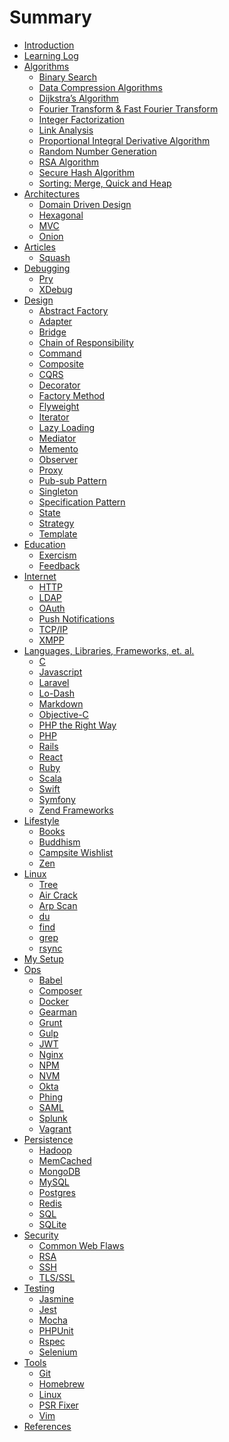 # Summary

* [Introduction](README.md)
* [Learning Log](learning_log.md)
* [Algorithms](algorithms/README.md)
    * [Binary Search](algorithms/binary_search.md)
    * [Data Compression Algorithms]()
    * [Dijkstra’s Algorithm]()
    * [Fourier Transform & Fast Fourier Transform]()
    * [Integer Factorization]()
    * [Link Analysis]()
    * [Proportional Integral Derivative Algorithm]()
    * [Random Number Generation]()
    * [RSA Algorithm]()
    * [Secure Hash Algorithm]()
    * [Sorting: Merge, Quick and Heap]()
* [Architectures](README.md)
    * [Domain Driven Design](architectures/ddd.md)
    * [Hexagonal](architectures/hexagonal.md)
    * [MVC](architectures/mvc.md)
    * [Onion](architectures/onion.md)
* [Articles](articles/README.md)
    * [Squash](articles/squash.md)
* [Debugging](debugging/README.md)
    * [Pry]()
    * [XDebug]()
* [Design](design/README.md)
    * [Abstract Factory](design/abstract_factory.md)
    * [Adapter](design/adapter.md)
    * [Bridge](design/bridge.md)
    * [Chain of Responsibility](design/chain_of_responsibility.md)
    * [Command](design/command.md)
    * [Composite](design/composite.md)
    * [CQRS](design/cqrs.md)
    * [Decorator](design/decorator.md)
    * [Factory Method](design/factory_method.md)
    * [Flyweight](design/flyweight.md)
    * [Iterator](design/iterator.md)
    * [Lazy Loading](design/lazy_loading.md)
    * [Mediator](design/mediator.md)
    * [Memento](design/memento.md)
    * [Observer](design/observer.md)
    * [Proxy](design/proxy.md)
    * [Pub-sub Pattern](design/pub_sub.md)
    * [Singleton](design/singleton.md)
    * [Specification Pattern](design/specification_pattern.md)
    * [State](design/state.md)
    * [Strategy](design/strategy.md)
    * [Template](design/template.md)
* [Education](education/README.md)
    * [Exercism](education/exercism.md)
    * [Feedback](education/feedback.md)
* [Internet](internet/README.md)
    * [HTTP]()
    * [LDAP](internet/ldap.md)
    * [OAuth](internet/oauth.md)
    * [Push Notifications](internet/push_notifications.md)
    * [TCP/IP]()
    * [XMPP](internet/xmpp.md)
* [Languages, Libraries, Frameworks, et. al.](languages/README.md)
    * [C](languages/c.md)
    * [Javascript](languages/javascript.md)
    * [Laravel]()
    * [Lo-Dash]()
    * [Markdown](languages/markdown.md)
    * [Objective-C](languages/objective-c.md)
    * [PHP the Right Way](languages/php-the-right-way.md)
    * [PHP](languages/php.md)
    * [Rails](languages/rails.md)
    * [React](languages/react.md)
    * [Ruby](languages/ruby.md)
    * [Scala](languages/scala.md)
    * [Swift](languages/swift.md)
    * [Symfony]()
    * [Zend Frameworks]()
* [Lifestyle](lifestyle/README.md)
    * [Books](lifestyle/books.md)
    * [Buddhism](lifestyle/buddhism.md)
    * [Campsite Wishlist](lifestyle/campsite_wishlist.md)
    * [Zen](lifestyle/zen.md)
* [Linux](linux/README.md)
    * [Tree](linux/tree.md)
    * [Air Crack]()
    * [Arp Scan]()
    * [du](linux/du.md)
    * [find]()
    * [grep](linux/grep.md)
    * [rsync](linux/rsync.md)
* [My Setup](setup/README.md)
* [Ops](ops/README.md)
    * [Babel]()
    * [Composer](ops/composer.md)
    * [Docker](ops/docker.md)
    * [Gearman](ops/gearman.md)
    * [Grunt]()
    * [Gulp](ops/gulp.md)
    * [JWT](ops/jwt.md)
    * [Nginx]()
    * [NPM](ops/npm.md)
    * [NVM](ops/nvm.md)
    * [Okta]()
    * [Phing](ops/phing.md)
    * [SAML]()
    * [Splunk]()
    * [Vagrant]()
* [Persistence](persistence/README.md)
    * [Hadoop]()
    * [MemCached]()
    * [MongoDB]()
    * [MySQL]()
    * [Postgres](persistence/postgres.md)
    * [Redis]()
    * [SQL](persistence/sql.md)
    * [SQLite](persistence/sqlite.md)
* [Security](security/README.md)
    * [Common Web Flaws](security/common_web_security_flaws.md)
    * [RSA]()
    * [SSH](security/ssh.md)
    * [TLS/SSL]()
* [Testing](testing/README.md)
    * [Jasmine]()
    * [Jest]()
    * [Mocha]()
    * [PHPUnit]()
    * [Rspec](testing/rspec.md)
    * [Selenium](testing/selenium.md)
* [Tools](tools/README.md)
    * [Git](tools/git.md)
    * [Homebrew](tools/homebrew.md)
    * [Linux](tools/linux.md)
    * [PSR Fixer](tools/psr-fixer.md)
    * [Vim](tools/vim.md)
* [References](references.md)
